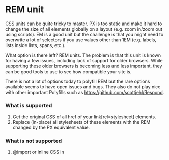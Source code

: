 # REM unit

CSS units can be quite tricky to master. PX is too static and make it hard to change the size of all elements globally on a layout (e.g. zoom in/zoom out using scripts). EM is a good unit but the challenge is that you might need to overwrite a lot of selectors if you use values other than 1EM (e.g. labels, lists inside lists, spans, etc.).

What option is there left? REM units. The problem is that this unit is known for having a few issues, including lack of support for older browsers. While supporting these older browsers is becoming less and less important, they can be good tools to use to see how compatible your site is.

There is not a lot of options today to polyfill REM but the rare options available seems to have open issues and bugs. They also do not play nice with other important Polyfills such as https://github.com/scottjehl/Respond.

### What is supported

1. Get the original CSS of all href of your link[rel=stylesheet] elements.
2. Replace (in-place) all stylesheets of these elements with the REM changed by the PX equivalent value.

### What is not supported

1. @import or inline CSS in <style> tags
2. Dynamic behaviors of REM units (onces it's in PX, its in PX)
3. @media (media queries). If your browser does not support it natively. You will need to add the modified version of `respond.js`.

### Usage

Simply add this script after your <link> (stylesheets) elements.

	<script src="rem.js"></script>

### Media Queries

So what now, you need @media (media queries) support but `respond.js` does not support REM units. No problem, simply add the modified `respond.js` script in this repository. Make sure to add this after the `rem.js` since it depends on this script to be loaded first. `rem.js` must also be loaded synchronously to make sure it will be ready to use.

	<script src="respond.js"></script>


